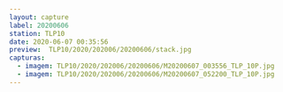 ```yaml
---
layout: capture
label: 20200606
station: TLP10
date: 2020-06-07 00:35:56
preview:  TLP10/2020/202006/20200606/stack.jpg
capturas:
  - imagem: TLP10/2020/202006/20200606/M20200607_003556_TLP_10P.jpg
  - imagem: TLP10/2020/202006/20200606/M20200607_052200_TLP_10P.jpg
---
```

